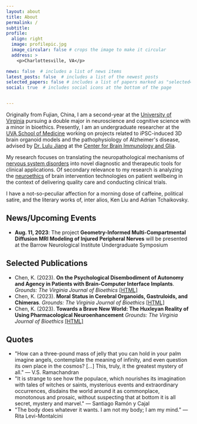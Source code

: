 ```yaml
---
layout: about
title: About
permalink: /
subtitle:
profile:
  align: right
  image: profilepic.jpg
  image_circular: false # crops the image to make it circular
  address: >
    <p>Charlottesville, VA</p>

news: false  # includes a list of news items
latest_posts: false  # includes a list of the newest posts
selected_papers: false # includes a list of papers marked as "selected={true}"
social: true  # includes social icons at the bottom of the page


---
```



Originally from Fujian, China, I am a second-year at the [University of Virginia](https://www.virginia.edu/) pursuing a double major in neuroscience and cognitive science with a minor in bioethics. Presently, I am an undergraduate researcher at the [UVA School of Medicine](https://med.virginia.edu/) working on projects related to iPSC-induced 3D brain organoid models and the pathophysiology of Alzheimer's disease, advised by [Dr. Lulu Jiang](https://med.virginia.edu/neuroscience/faculty/primary-faculty/lulu-jiang-md-phd/) at the [Center for Brain Immunology and Glia](https://med.virginia.edu/big/).

My research focuses on translating the neuropathological mechanisms of [nervous system disorders](https://www.ninds.nih.gov/health-information/disorders) into novel diagnostic and therapeutic tools for clinical applications. Of secondary relevance to my research is analyzing the [neuroethics](https://www.ninds.nih.gov/current-research/focus-tools-topics/focus-neuroethics#:~:text=Neuroethics%20is%20a%20field%20that,identity%2C%20consciousness%2C%20and%20autonomy.) of brain intervention technologies on patient wellbeing in the context of delivering quality care and conducting clinical trials.

I have a not-so-peculiar affection for a morning dose of caffeine, political satire, and the literary works of, inter alios, Ken Liu and Adrian Tchaikovsky.


## News/Upcoming Events
* **Aug. 11, 2023**: The project **Geometry-Informed Multi-Compartmental Diffusion MRI Modeling of Injured Peripheral Nerves** will be presented at the Barrow Neurological Institute Undergraduate Symposium

## Selected Publications
* Chen, K. (2023). **On the Psychological Disembodiment of Autonomy and Agency in Patients with Brain-Computer Interface Implants**. *Grounds: The Virginia Journal of Bioethics* [[HTML]](http://www.vabioethics.com/content/2023/5/2/on-the-psychological-disembodiment-of-autonomy-and-agency-in-patients-with-brain-computer-interface-implants)
* Chen, K. (2023). **Moral Status in Cerebral Organoids, Gastruloids, and Chimeras**. *Grounds: The Virginia Journal of Bioethics* [[HTML]](http://www.vabioethics.com/content/2023/3/15/moral-status-in-cerebral-organoids-gatruloids-and-chimeras)
* Chen, K. (2023). **Towards a Brave New World: The Huxleyan Reality of Using Pharmacological Neuroenhancement** *Grounds: The Virginia Journal of Bioethics* [[HTML]](http://www.vabioethics.com/content/2023/1/12/towards-a-brave-new-world-the-huxleyan-reality-of-using-pharmocological-neuroenhancement)

## Quotes
* "How can a three-pound mass of jelly that you can hold in your palm imagine angels, contemplate the meaning of infinity, and even question its own place in the cosmos? [...] This, truly, it the greatest mystery of all." ― V.S. Ramachandran
* "It is strange to see how the populace, which nourishes its imagination with tales of witches or saints, mysterious events and extraordinary occurrences, disdains the world around it as commonplace, monotonous and prosaic, without suspecting that at bottom it is all secret, mystery and marvel." ― Santiago Ramón y Cajal
* "The body does whatever it wants. I am not my body; I am my mind." ― Rita Levi-Montalcini
